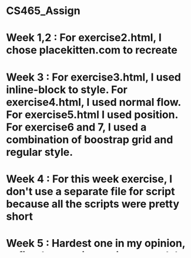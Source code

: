 # CS465_Assign
# Week 1,2 : For exercise2.html, I chose placekitten.com to recreate
# Week 3 : For exercise3.html, I used inline-block to style. For exercise4.html, I used normal flow. For exercise5.html I used position. For exercise6 and 7, I used a combination of boostrap grid and regular style.
# Week 4 : For this week exercise, I don't use a separate file for script because all the scripts were pretty short
# Week 5 : Hardest one in my opinion, at first I was using script to send the information to the server but it didn't work, turn out the form element automatic send it every time i click the submit button
# Week 6: I chose Intro to typescript, Intro to React and Angular apps from the given options
